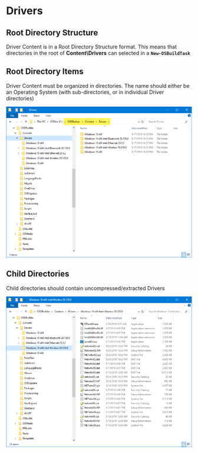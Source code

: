 # Drivers

## Root Directory Structure

Driver Content is in a Root Directory Structure format.  This means that directories in the root of **Content\Drivers** can selected in a **`New-OSBuildTask`**

## Root Directory Items

Driver Content must be organized in directories.  The name should either be an Operating System \(with sub-directories, or in individual Driver directories\)

![](../../../../../.gitbook/assets/image%20%28114%29.png)

## Child Directories

Child directories should contain uncompressed/extracted Drivers

![](../../../../../.gitbook/assets/image%20%2820%29.png)

